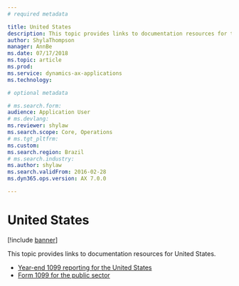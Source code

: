 ```yaml
---
# required metadata

title: United States
description: This topic provides links to documentation resources for the United States. 
author: ShylaThompson
manager: AnnBe
ms.date: 07/17/2018
ms.topic: article
ms.prod: 
ms.service: dynamics-ax-applications
ms.technology: 

# optional metadata

# ms.search.form: 
audience: Application User
# ms.devlang: 
ms.reviewer: shylaw
ms.search.scope: Core, Operations
# ms.tgt_pltfrm: 
ms.custom: 
ms.search.region: Brazil
# ms.search.industry: 
ms.author: shylaw
ms.search.validFrom: 2016-02-28
ms.dyn365.ops.version: AX 7.0.0

---
```


# United States 

[!include [banner](../includes/banner.md)]

This topic provides links to documentation resources for United States. 

- [Year-end 1099 reporting for the United States](noam-usa-year-end-1099-reporting.md)
- [Form 1099 for the public sector](noam-usa-form-1099-public-sector.md)

